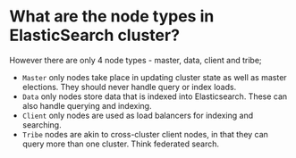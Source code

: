 # What are the node types in ElasticSearch cluster?

However there are only 4 node types - master, data, client and tribe;

- `Master` only nodes take place in updating cluster state as well as master elections. They should never handle query or index loads.
- `Data` only nodes store data that is indexed into Elasticsearch. These can also handle querying and indexing.
- `Client` only nodes are used as load balancers for indexing and searching.
- `Tribe` nodes are akin to cross-cluster client nodes, in that they can query more than one cluster. Think federated search.
